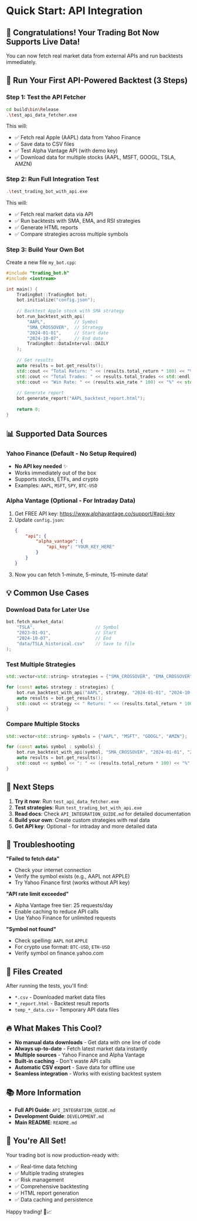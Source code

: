 # Quick Start: API Integration

## 🎉 Congratulations! Your Trading Bot Now Supports Live Data!

You can now fetch real market data from external APIs and run backtests immediately.

## 🚀 Run Your First API-Powered Backtest (3 Steps)

### Step 1: Test the API Fetcher

```bash
cd build\bin\Release
.\test_api_data_fetcher.exe
```

This will:
- ✅ Fetch real Apple (AAPL) data from Yahoo Finance
- ✅ Save data to CSV files
- ✅ Test Alpha Vantage API (with demo key)
- ✅ Download data for multiple stocks (AAPL, MSFT, GOOGL, TSLA, AMZN)

### Step 2: Run Full Integration Test

```bash
.\test_trading_bot_with_api.exe
```

This will:
- ✅ Fetch real market data via API
- ✅ Run backtests with SMA, EMA, and RSI strategies
- ✅ Generate HTML reports
- ✅ Compare strategies across multiple symbols

### Step 3: Build Your Own Bot

Create a new file `my_bot.cpp`:

```cpp
#include "trading_bot.h"
#include <iostream>

int main() {
    TradingBot::TradingBot bot;
    bot.initialize("config.json");
    
    // Backtest Apple stock with SMA strategy
    bot.run_backtest_with_api(
        "AAPL",           // Symbol
        "SMA_CROSSOVER",  // Strategy
        "2024-01-01",     // Start date
        "2024-10-07",     // End date
        TradingBot::DataInterval::DAILY
    );
    
    // Get results
    auto results = bot.get_results();
    std::cout << "Total Return: " << (results.total_return * 100) << "%" << std::endl;
    std::cout << "Total Trades: " << results.total_trades << std::endl;
    std::cout << "Win Rate: " << (results.win_rate * 100) << "%" << std::endl;
    
    // Generate report
    bot.generate_report("AAPL_backtest_report.html");
    
    return 0;
}
```

## 📊 Supported Data Sources

### Yahoo Finance (Default - No Setup Required)
- **No API key needed** ✨
- Works immediately out of the box
- Supports stocks, ETFs, and crypto
- Examples: `AAPL`, `MSFT`, `SPY`, `BTC-USD`

### Alpha Vantage (Optional - For Intraday Data)
1. Get FREE API key: https://www.alphavantage.co/support/#api-key
2. Update `config.json`:
   ```json
   {
       "api": {
           "alpha_vantage": {
               "api_key": "YOUR_KEY_HERE"
           }
       }
   }
   ```
3. Now you can fetch 1-minute, 5-minute, 15-minute data!

## 💡 Common Use Cases

### Download Data for Later Use
```cpp
bot.fetch_market_data(
    "TSLA",                       // Symbol  
    "2023-01-01",                 // Start
    "2024-10-07",                 // End
    "data/TSLA_historical.csv"    // Save to file
);
```

### Test Multiple Strategies
```cpp
std::vector<std::string> strategies = {"SMA_CROSSOVER", "EMA_CROSSOVER", "RSI"};

for (const auto& strategy : strategies) {
    bot.run_backtest_with_api("AAPL", strategy, "2024-01-01", "2024-10-07");
    auto results = bot.get_results();
    std::cout << strategy << " Return: " << (results.total_return * 100) << "%" << std::endl;
}
```

### Compare Multiple Stocks
```cpp
std::vector<std::string> symbols = {"AAPL", "MSFT", "GOOGL", "AMZN"};

for (const auto& symbol : symbols) {
    bot.run_backtest_with_api(symbol, "SMA_CROSSOVER", "2024-01-01", "2024-10-07");
    auto results = bot.get_results();
    std::cout << symbol << ": " << (results.total_return * 100) << "%" << std::endl;
}
```

## 🎯 Next Steps

1. **Try it now**: Run `test_api_data_fetcher.exe`
2. **Test strategies**: Run `test_trading_bot_with_api.exe`
3. **Read docs**: Check `API_INTEGRATION_GUIDE.md` for detailed documentation
4. **Build your own**: Create custom strategies with real data
5. **Get API key**: Optional - for intraday and more detailed data

## 🐛 Troubleshooting

**"Failed to fetch data"**
- Check your internet connection
- Verify the symbol exists (e.g., AAPL not APPLE)
- Try Yahoo Finance first (works without API key)

**"API rate limit exceeded"**
- Alpha Vantage free tier: 25 requests/day
- Enable caching to reduce API calls
- Use Yahoo Finance for unlimited requests

**"Symbol not found"**
- Check spelling: `AAPL` not `APPLE`
- For crypto use format: `BTC-USD`, `ETH-USD`
- Verify symbol on finance.yahoo.com

## 📁 Files Created

After running the tests, you'll find:
- `*.csv` - Downloaded market data files
- `*_report.html` - Backtest result reports  
- `temp_*_data.csv` - Temporary API data files

## 🔥 What Makes This Cool?

- **No manual data downloads** - Get data with one line of code
- **Always up-to-date** - Fetch latest market data instantly
- **Multiple sources** - Yahoo Finance and Alpha Vantage
- **Built-in caching** - Don't waste API calls
- **Automatic CSV export** - Save data for offline use
- **Seamless integration** - Works with existing backtest system

## 📚 More Information

- **Full API Guide**: `API_INTEGRATION_GUIDE.md`
- **Development Guide**: `DEVELOPMENT.md`
- **Main README**: `README.md`

## 🎊 You're All Set!

Your trading bot is now production-ready with:
- ✅ Real-time data fetching
- ✅ Multiple trading strategies
- ✅ Risk management
- ✅ Comprehensive backtesting
- ✅ HTML report generation
- ✅ Data caching and persistence

Happy trading! 🚀📈










